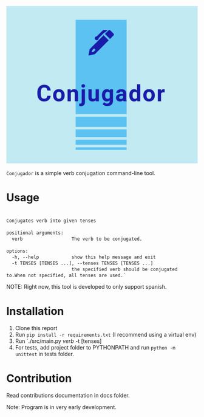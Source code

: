 ![logo](/docs/img/logo.png)

`Conjugador` is a simple verb conjugation command-line tool.


# Usage
```usage: Conjugador [-h] [-t TENSES [TENSES ...]] verb

Conjugates verb into given tenses

positional arguments:
  verb                  The verb to be conjugated.

options:
  -h, --help            show this help message and exit
  -t TENSES [TENSES ...], --tenses TENSES [TENSES ...]
                        the specified verb should be conjugated to.When not specified, all tenses are used.`
```

NOTE: Right now, this tool is developed to only support spanish.


# Installation
1. Clone this report
2. Run `pip install -r requirements.txt` (I recommend using a virtual env)
3. Run `./src/main.py *verb* -t [tenses]
4. For tests, add project folder to PYTHONPATH and run `python -m unittest` in tests folder.

# Contribution
Read contributions documentation in docs folder.

Note: Program is in very early development.